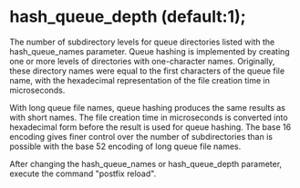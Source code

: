 # hash_queue_depth (default:1); 


The number of subdirectory levels for queue directories listed with
the hash_queue_names parameter. Queue hashing is implemented by
creating one or more levels of directories with one-character names.
Originally, these directory names were equal to the first characters
of the queue file name, with the hexadecimal representation of the
file creation time in microseconds. 

 With long queue file names, queue hashing produces the same
results as with short names. The file creation time in microseconds
is converted into hexadecimal form before the result is used for
queue hashing.  The base 16 encoding gives finer control over the
number of subdirectories than is possible with the base 52 encoding
of long queue file names.  


After changing the hash_queue_names or hash_queue_depth parameter,
execute the command "postfix reload".



